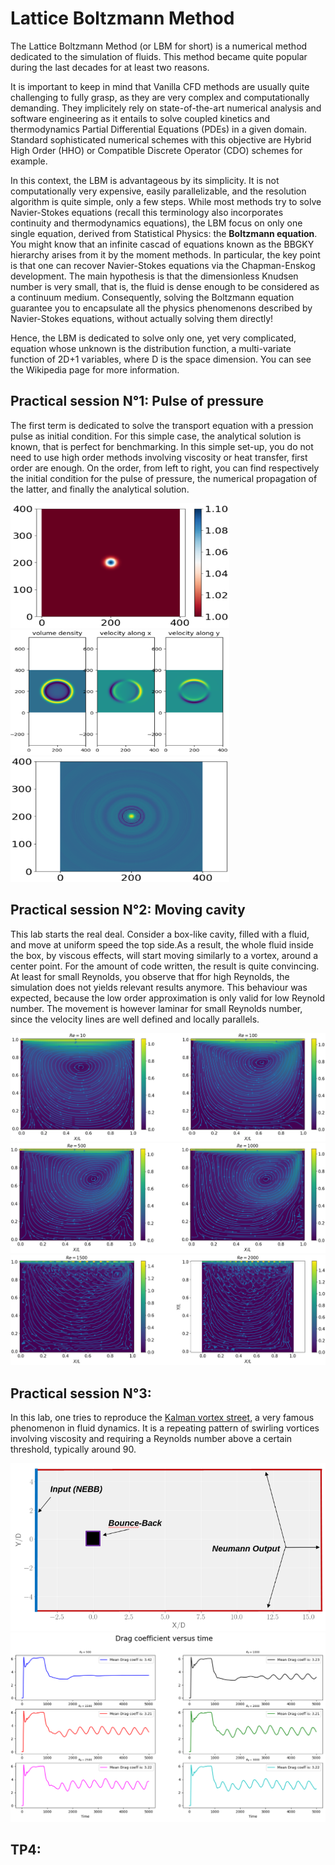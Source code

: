 # Lattice Boltzmann Method

The Lattice Boltzmann Method (or LBM for short) is a numerical method dedicated to the simulation of fluids. 
This method became quite popular during the last decades for at least two reasons.

It is important to keep in mind that Vanilla CFD methods are usually quite challenging to fully grasp, as they are very complex and
computationally demanding. They implicitely rely on state-of-the-art numerical analysis and software engineering as it entails
to solve coupled kinetics and thermodynamics Partial Differential Equations (PDEs) in a given domain. Standard sophisticated numerical schemes with
this objective are Hybrid High Order (HHO) or Compatible Discrete Operator (CDO) schemes for example.

In this context, the LBM is advantageous by its simplicity. It is not computationally very expensive, easily parallelizable, and the resolution algorithm is quite simple, 
only a few steps. While most methods try to solve Navier-Stokes equations (recall this terminology also incorporates continuity and thermodynamics equations), the LBM focus on only one single equation, derived
from Statistical Physics: the **Boltzmann equation**. You might know that an infinite cascad of equations known as the BBGKY hierarchy arises from it by the moment methods.
In particular, the key point is that one can recover Navier-Stokes equations via the Chapman-Enskog development. The main hypothesis is that the dimensionless Knudsen number is very small, that is, 
the fluid is dense enough to be considered as a continuum medium.
Consequently, solving the Boltzmann equation guarantee you to encapsulate all the physics phenomenons described by Navier-Stokes equations, without
actually solving them directly! 

Hence, the LBM is dedicated to solve only one, yet very complicated, equation whose unknown is the distribution function, a multi-variate function of
2D+1 variables, where D is the space dimension. You can see the Wikipedia page for more information.

## Practical session N°1: Pulse of pressure 

The first term is dedicated to solve the transport equation with a pression pulse as initial condition. For this simple case, the analytical solution is known, that is perfect for benchmarking. In this simple set-up, you do not need to use high order methods involving viscosity or heat transfer, first order are enough. On the order, from left to right, you can find respectively the initial condition for the pulse of pressure, the numerical propagation of the latter, and finally the analytical solution.

<img src="./img/TP1/CI.PNG" width="350" height="200"> <img src="./img/TP1/propag.PNG" width="350" height="200">   <img src="./img/TP1/theo.PNG" width="350" height="200"> 
## Practical session N°2: Moving cavity
This lab starts the real deal. Consider a box-like cavity, filled with a fluid, and move at uniform speed the top side.As a result, the whole fluid inside the box, by viscous effects, will start moving similarly to a vortex, around a center point. For the amount of code written, the result is quite convincing. At least for small Reynolds, you observe that ffor high Reynolds, the simulation does not yields relevant results anymore. This behaviour was expected, because the low order approximation is only valid for low Reynold number. The movement is however laminar for small Reynolds number, since the velocity lines are well defined and locally parallels.

![For low Reynolds numbers](./img/TP2/1st.PNG)  ![Middle Reynolds numbers](./img/TP2/2nd.PNG)   ![High Reynolds numbers](./img/TP2/3rd.PNG)


## Practical session N°3:
In this lab, one tries to reproduce the [Kalman vortex street](https://en.wikipedia.org/wiki/K%C3%A1rm%C3%A1n_vortex_street), a very famous phenomenon in fluid dynamics. It is a repeating pattern of swirling vortices involving viscosity and requiring a Reynolds number above a certain threshold, typically around 90.

![Setup](./img/TP3/setup.PNG) ![Drag versus time](./img/TP3/drag_coeff.PNG)


## TP4:

